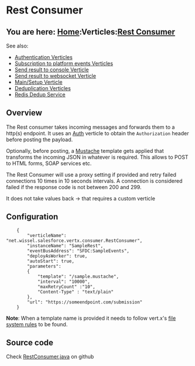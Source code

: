# Rest Consumer

## You are here: [Home](../index.md):Verticles:[Rest Consumer](restconsumer.md)

See also:

- [Authentication Verticles](auth.md)
- [Subscription to platform events Verticles](platform.md)
- [Send result to console Verticle](console.md)
- [Send result to websocket Verticle](websocket.md)
- [Main/Setup Verticle](main.md)
- [Deduplication Verticles](dedup.md)
- [Redis Dedup Service](redis.md)

## Overview

The Rest consumer takes incoming messages and forwards them to a http(s) endpoint.
It uses an [Auth](../auth.md) verticle to obtain the `Authorization` header before posting the payload.

Optionally, before posting, a [Mustache](http://mustache.github.io/) template gets applied that transforms
the incoming JSON in whatever is required. This allows to POST to HTML forms, SOAP services etc.

The Rest Consumer will use a proxy setting if provided and retry failed connections 10 times in 10 seconds intervals.
A connection is considered failed if the response code is not between 200 and 299.

It does not take values back -> that requires a custom verticle

## Configuration

```
    {
        "verticleName": "net.wissel.salesforce.vertx.consumer.RestConsumer",
        "instanceName": "SampleRest",
        "eventBusAddress": "SFDC:SampleEvents",
        "deployAsWorker": true,
        "autoStart": true,
        "parameters":
        {
            "template": "/sample.mustache",
            "interval": "10000",
            "maxRetryCount" :"10",
            "Content-Type" : "text/plain"
        },
        "url": "https://someendpoint.com/submission"
    }
```

**Note**: When a template name is provided it needs to follow vert.x's [file system rules](http://vertx.io/docs/vertx-core/java/#_using_the_file_system_with_vert_x) to be found.

## Source code

Check [RestConsumer.java](https://github.com/Stwissel/vertx-sfdc-platformevents/blob/master/vertx-sfdc-core/src/main/java/net/wissel/salesforce/vertx/consumer/RestConsumer.java) on github